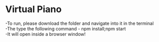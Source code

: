 # Virtual Piano<br>
-To run, please download the folder and navigate into it in the terminal<br>
-The type the following command - npm install;npm start<br>
-It will open inside a browser window!
